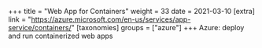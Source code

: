 +++
title = "Web App for Containers"
weight = 33
date = 2021-03-10
[extra]
link = "https://azure.microsoft.com/en-us/services/app-service/containers/"
[taxonomies]
groups = ["azure"]
+++
Azure: deploy and run containerized web apps

